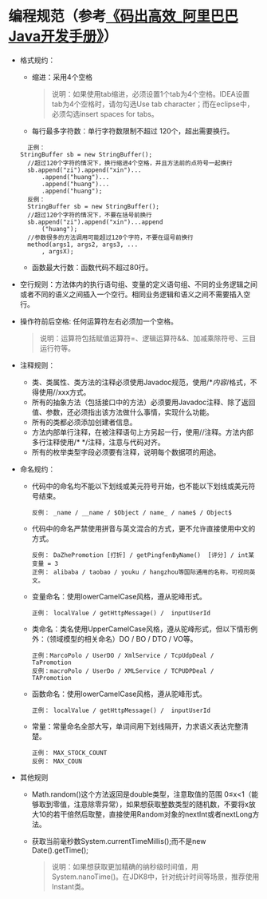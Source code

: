# 编程规范（参考[《码出高效_阿里巴巴Java开发手册》](https://github.com/chjw8016/alibaba-java-style-guide)）

+ 格式规约：

  + 缩进：采用4个空格

    > 说明：如果使用tab缩进，必须设置1个tab为4个空格。IDEA设置tab为4个空格时，请勿勾选Use tab character；而在eclipse中，必须勾选insert spaces for tabs。
    >
    
  + 每行最多字符数：单行字符数限制不超过 120个，超出需要换行。
  
  ```
    正例：
  StringBuffer sb = new StringBuffer();
    //超过120个字符的情况下，换行缩进4个空格，并且方法前的点符号一起换行
    sb.append("zi").append("xin")...
    	.append("huang")...
    	.append("huang")...
    	.append("huang");
    反例：
    StringBuffer sb = new StringBuffer();
    //超过120个字符的情况下，不要在括号前换行
    sb.append("zi").append("xin")...append
    	("huang");
    //参数很多的方法调用可能超过120个字符，不要在逗号前换行
    method(args1, args2, args3, ...
    	, argsX);
  ```
  
  + 函数最大行数：函数代码不超过80行。
  
+ 空行规则：方法体内的执行语句组、变量的定义语句组、不同的业务逻辑之间或者不同的语义之间插入一个空行。相同业务逻辑和语义之间不需要插入空行。
  
+ 操作符前后空格: 任何运算符左右必须加一个空格。
  
  > 说明：运算符包括赋值运算符=、逻辑运算符&&、加减乘除符号、三目运行符等。
  
+ 注释规则：
  + 类、类属性、类方法的注释必须使用Javadoc规范，使用/**内容*/格式，不得使用//xxx方式。
  + 所有的抽象方法（包括接口中的方法）必须要用Javadoc注释、除了返回值、参数，还必须指出该方法做什么事情，实现什么功能。
  + 所有的类都必须添加创建者信息。
  + 方法内部单行注释，在被注释语句上方另起一行，使用//注释。方法内部多行注释使用/* */注释，注意与代码对齐。
  + 所有的枚举类型字段必须要有注释，说明每个数据项的用途。

+ 命名规约：

  + 代码中的命名均不能以下划线或美元符号开始，也不能以下划线或美元符号结束。

    ```
    反例： _name / __name / $Object / name_ / name$ / Object$
    ```

  + 代码中的命名严禁使用拼音与英文混合的方式，更不允许直接使用中文的方式。

    ```
    反例： DaZhePromotion [打折] / getPingfenByName()  [评分] / int某变量 = 3
    正例： alibaba / taobao / youku / hangzhou等国际通用的名称，可视同英文。
    ```

  + 变量命名：使用lowerCamelCase风格，遵从驼峰形式。

    ```
    正例： localValue / getHttpMessage() /  inputUserId
    ```

  + 类命名：类名使用UpperCamelCase风格，遵从驼峰形式，但以下情形例外：（领域模型的相关命名）DO / BO / DTO / VO等。

    ```
    正例：MarcoPolo / UserDO / XmlService / TcpUdpDeal /   TaPromotion
    反例：macroPolo / UserDo / XMLService / TCPUDPDeal /   TAPromotion
    ```

  + 函数命名：使用lowerCamelCase风格，遵从驼峰形式。

    ```
    正例： localValue / getHttpMessage() /  inputUserId
    ```

  + 常量：常量命名全部大写，单词间用下划线隔开，力求语义表达完整清楚。

    ```
    正例： MAX_STOCK_COUNT
    反例： MAX_COUN
    ```

- 其他规则

  - Math.random()这个方法返回是double类型，注意取值的范围 0≤x<1（能够取到零值，注意除零异常），如果想获取整数类型的随机数，不要将x放大10的若干倍然后取整，直接使用Random对象的nextInt或者nextLong方法。

  - 获取当前毫秒数System.currentTimeMillis();而不是new Date().getTime();

    > 说明：如果想获取更加精确的纳秒级时间值，用System.nanoTime()。在JDK8中，针对统计时间等场景，推荐使用Instant类。

  